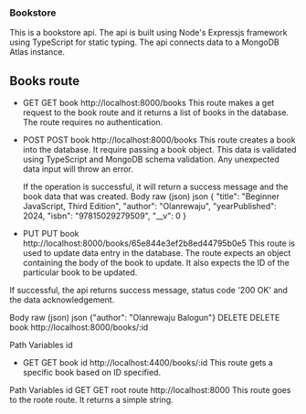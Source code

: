 ### Bookstore

This is a bookstore api. The api is built using Node's Expressjs framework using TypeScript for static typing. The api connects data to a MongoDB Atlas instance.

## Books route

- GET
  GET book
  http://localhost:8000/books
  This route makes a get request to the book route and it returns a list of books in the database. The route requires no authentication.

- POST
  POST book
  http://localhost:8000/books
  This route creates a book into the database. It require passing a book object. This data is validated using TypeScript and MongoDB schema validation. Any unexpected data input will throw an error.

  If the operation is successful, it will return a success message and the book data that was created.
  Body raw (json)
  json
  {
  "title": "Beginner JavaScript, Third Edition",
  "author": "Olanrewaju",
  "yearPublished": 2024,
  "isbn": "97815029279509",
  "\_\_v": 0
  }

- PUT
  PUT book
  http://localhost:8000/books/65e844e3ef2b8ed44795b0e5
  This route is used to update data entry in the database. The route expects an object containing the body of the book to update. It also expects the ID of the particular book to be updated.

If successful, the api returns success message, status code '200 OK' and the data acknowledgement.

Body
raw (json)
json
{"author": "Olanrewaju Balogun"}
DELETE
DELETE book
http://localhost:8000/books/:id

Path Variables
id

- GET
  GET book id
  http://localhost:4400/books/:id
  This route gets a specific book based on ID specified.

Path Variables
id
GET
GET root route
http://localhost:8000
This route goes to the roote route. It returns a simple string.
